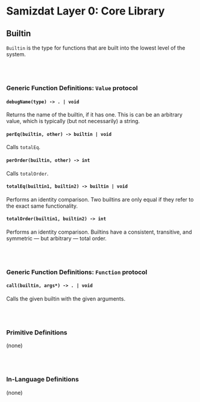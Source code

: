 Samizdat Layer 0: Core Library
==============================

Builtin
-------

`Builtin` is the type for functions that are built into the lowest level
of the system.


<br><br>
### Generic Function Definitions: `Value` protocol

#### `debugName(type) -> . | void`

Returns the name of the builtin, if it has one. This is can be
an arbitrary value, which is typically (but not necessarily) a string.

#### `perEq(builtin, other) -> builtin | void`

Calls `totalEq`.

#### `perOrder(builtin, other) -> int`

Calls `totalOrder`.

#### `totalEq(builtin1, builtin2) -> builtin | void`

Performs an identity comparison. Two builtins are only equal if they
refer to the exact same functionality.

#### `totalOrder(builtin1, builtin2) -> int`

Performs an identity comparison. Builtins have a consistent, transitive, and
symmetric &mdash; but arbitrary &mdash; total order.


<br><br>
### Generic Function Definitions: `Function` protocol

#### `call(builtin, args*) -> . | void`

Calls the given builtin with the given arguments.


<br><br>
### Primitive Definitions

(none)


<br><br>
### In-Language Definitions

(none)
